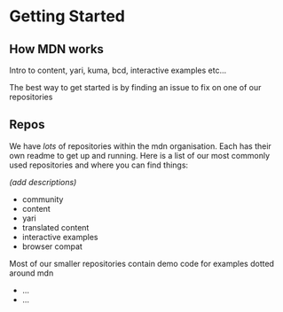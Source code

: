 # Getting Started

## How MDN works

Intro to content, yari, kuma, bcd, interactive examples etc...

The best way to get started is by finding an issue to fix on one of our repositories

## Repos

We have _lots_ of repositories within the mdn organisation. Each has their own readme to get up and running. Here is a list of our most commonly used repositories and where you can find things:

_(add descriptions)_

- community
- content
- yari
- translated content
- interactive examples
- browser compat

Most of our smaller repositories contain demo code for examples dotted around mdn

- ...
- ...


